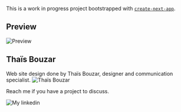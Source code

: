 This is a work in progress project bootstrapped with [`create-next-app`](https://nextjs.org/docs/app/api-reference/cli/create-next-app).

## Preview

![Preview](https://thais-folio.vercel.app/)

## Thaïs Bouzar

Web site design done by Thaïs Bouzar, designer and communication specialist.
![Thaïs Bouzar](https://www.linkedin.com/in/thaisbouzar/)

Reach me if you have a project to discuss.

![My linkedin](https://www.linkedin.com/in/gaetan-darrort/)
